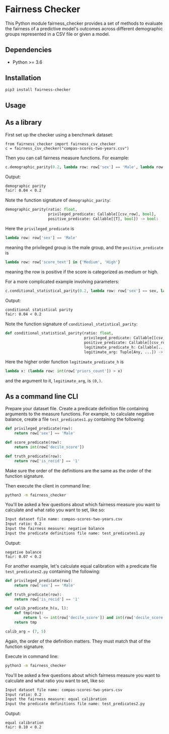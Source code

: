 # Fairness Checker

This Python module fairness_checker provides a set of methods to evaluate the fairness of a predictive model's outcomes across different demographic groups represented in a CSV file or given a model.

## Dependencies

* Python >= 3.6

## Installation

```bash
pip3 install fairness-checker
```

## Usage

## As a library

First set up the checker using a benchmark dataset:

```python3
from fairness_checker import fairness_csv_checker
c = fairness_csv_checker("compas-scores-two-years.csv")
```

Then you can call fairness measure functions. For example:

```python
c.demographic_parity(0.2, lambda row: row['sex'] == 'Male', lambda row: row['score_text'] in {'Medium', 'High'})
```

Output:

```txt
demographic parity
fair: 0.04 < 0.2
```

Note the function signature of `demographic_parity`:
```python
demographic_parity(ratio: float,
                   privileged_predicate: Callable[[csv_row], bool],
                   positive_predicate: Callable[[T], bool]) -> bool:
```

Here the `privileged_predicate` is

```python
lambda row: row['sex'] == 'Male'
```

meaning the privileged group is the male group, and the `positive_predicate` is

```python
lambda row: row['score_text'] in {'Medium', 'High'}
```

meaning the row is positive if the score is categorized as medium or high.

For a more complicated example involving parameters:

```python
c.conditional_statistical_parity(0.2, lambda row: row['sex'] == sex, lambda row: row['score_text'] in {'Medium', 'High'}, lambda x: (lambda row: int(row['priors_count']) > x), (0,))
```

Output:
```txt
conditional statistical parity
fair: 0.04 < 0.2
```

Note the function signature of `conditional_statistical_parity`:
```python
def conditional_statistical_parity(ratio: float,
                                   privileged_predicate: Callable[[csv_row], bool],
                                   positive_predicate: Callable[[csv_row], bool],
                                   legitimate_predicate_h: Callable[..., Callable[[csv_row], bool]],
                                   legitimate_arg: Tuple[Any, ...]) -> bool:
```

Here the higher order function `legitimate_predicate_h` is

```python
lambda x: (lambda row: int(row['priors_count']) > x)
```

and the argument to it, `legitimate_arg`, is `(0,)`.

## As a command line CLI

Prepare your dataset file. Create a predicate definition file containing arguments to the measure functions. For example, to calculate negative balance, create a file `test_predicates1.py` containing the following:

```python
def privileged_predicate(row):
    return row['sex'] == 'Male'

def score_predicate(row):
    return int(row['decile_score'])

def truth_predicate(row):
    return row['is_recid'] == '1'
```

Make sure the order of the definitions are the same as the order of the function signature.

Then execute the client in command line:

```bash
python3 -m fairness_checker
```

You'll be asked a few questions about which fairness measure you want to calculate and what ratio you want to set, like so:

```txt
Input dataset file name: compas-scores-two-years.csv
Input ratio: 0.2
Input the fairness measure: negative balance
Input the predicate definitions file name: test_predicates1.py
```

Output:

```
negative balance
fair: 0.07 < 0.2
```

For another example, let's calculate equal calibration with a predicate file `test_predicates2.py` containing the following:

```python
def privileged_predicate(row):
    return row['sex'] == 'Male'

def truth_predicate(row):
    return row['is_recid'] == '1'

def calib_predicate_h(u, l):
    def tmp(row):
        return l <= int(row['decile_score']) and int(row['decile_score']) <= u
    return tmp

calib_arg = (7, 5)
```

Again, the order of the definition matters. They must match that of the function signature.

Execute in command line:

```bash
python3 -m fairness_checker
```

You'll be asked a few questions about which fairness measure you want to calculate and what ratio you want to set, like so:

```txt
Input dataset file name: compas-scores-two-years.csv
Input ratio: 0.2
Input the fairness measure: equal calibration
Input the predicate definitions file name: test_predicates2.py
```

Output:

```
equal calibration
fair: 0.10 < 0.2
```
